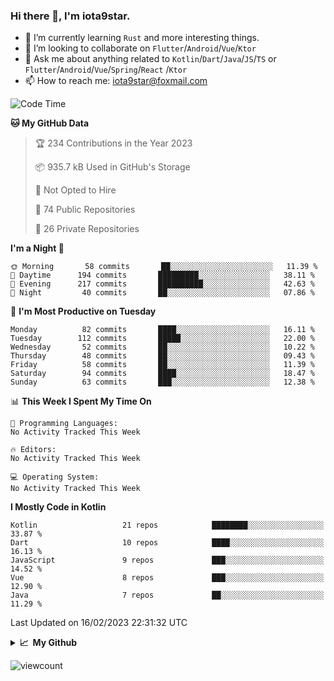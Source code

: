 ### Hi there 👋, I'm iota9star.

- 🌱 I’m currently learning `Rust` and more interesting things.
- 👯 I’m looking to collaborate on `Flutter`/`Android`/`Vue`/`Ktor`
- 💬 Ask me about anything related to `Kotlin`/`Dart`/`Java`/`JS`/`TS` or `Flutter`/`Android`/`Vue`/`Spring`/`React`
  /`Ktor`
- 📫 How to reach me: [iota9star@foxmail.com](iota9star@foxmail.com)



<!--START_SECTION:waka-->
![Code Time](http://img.shields.io/badge/Code%20Time-3%2C090%20hrs%2054%20mins-blue)

**🐱 My GitHub Data** 

> 🏆 234 Contributions in the Year 2023
 > 
> 📦 935.7 kB Used in GitHub's Storage 
 > 
> 🚫 Not Opted to Hire
 > 
> 📜 74 Public Repositories 
 > 
> 🔑 26 Private Repositories  
 > 
**I'm a Night 🦉** 

```text
🌞 Morning       58 commits       ██░░░░░░░░░░░░░░░░░░░░░░░   11.39 % 
🌆 Daytime      194 commits       █████████░░░░░░░░░░░░░░░░   38.11 % 
🌃 Evening      217 commits       ██████████░░░░░░░░░░░░░░░   42.63 % 
🌙 Night         40 commits       ██░░░░░░░░░░░░░░░░░░░░░░░   07.86 % 

```
📅 **I'm Most Productive on Tuesday** 

```text
Monday          82 commits       ████░░░░░░░░░░░░░░░░░░░░░   16.11 % 
Tuesday        112 commits       █████░░░░░░░░░░░░░░░░░░░░   22.00 % 
Wednesday       52 commits       ██░░░░░░░░░░░░░░░░░░░░░░░   10.22 % 
Thursday        48 commits       ██░░░░░░░░░░░░░░░░░░░░░░░   09.43 % 
Friday          58 commits       ██░░░░░░░░░░░░░░░░░░░░░░░   11.39 % 
Saturday        94 commits       ████░░░░░░░░░░░░░░░░░░░░░   18.47 % 
Sunday          63 commits       ███░░░░░░░░░░░░░░░░░░░░░░   12.38 % 

```


📊 **This Week I Spent My Time On** 

```text
💬 Programming Languages: 
No Activity Tracked This Week

🔥 Editors: 
No Activity Tracked This Week

💻 Operating System: 
No Activity Tracked This Week

```

**I Mostly Code in Kotlin** 

```text
Kotlin                   21 repos            ████████░░░░░░░░░░░░░░░░░   33.87 % 
Dart                     10 repos            ████░░░░░░░░░░░░░░░░░░░░░   16.13 % 
JavaScript               9 repos             ███░░░░░░░░░░░░░░░░░░░░░░   14.52 % 
Vue                      8 repos             ███░░░░░░░░░░░░░░░░░░░░░░   12.90 % 
Java                     7 repos             ██░░░░░░░░░░░░░░░░░░░░░░░   11.29 % 

```



 Last Updated on 16/02/2023 22:31:32 UTC
<!--END_SECTION:waka-->

<details>
  <summary><b>📈&nbsp;&nbsp;My Github</b></summary>
  <br>
  <img src='https://github-profile-trophy.vercel.app/?username=iota9star'>
  <img src='https://bad-apple-github-readme.vercel.app/api?show_bg=1&username=iota9star&hide_title=true'>
  <img src='http://cr-skills-chart-widget.azurewebsites.net/api/api?username=iota9star'>
</details>


![viewcount](https://count.getloli.com/get/@iota9star?theme=rule34)

